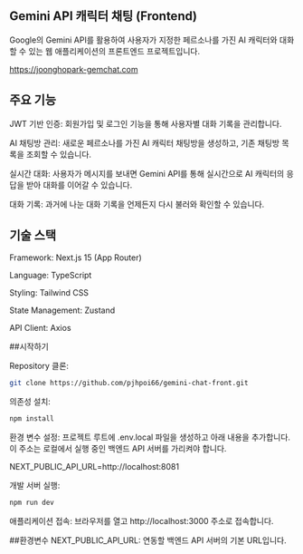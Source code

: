 ## Gemini API 캐릭터 채팅 (Frontend)

Google의 Gemini API를 활용하여 사용자가 지정한 페르소나를 가진 AI 캐릭터와 대화할 수 있는 웹 애플리케이션의 프론트엔드 프로젝트입니다.

https://joonghopark-gemchat.com

## 주요 기능

JWT 기반 인증: 회원가입 및 로그인 기능을 통해 사용자별 대화 기록을 관리합니다.

AI 채팅방 관리: 새로운 페르소나를 가진 AI 캐릭터 채팅방을 생성하고, 기존 채팅방 목록을 조회할 수 있습니다.

실시간 대화: 사용자가 메시지를 보내면 Gemini API를 통해 실시간으로 AI 캐릭터의 응답을 받아 대화를 이어갈 수 있습니다.

대화 기록: 과거에 나눈 대화 기록을 언제든지 다시 불러와 확인할 수 있습니다.

## 기술 스택

Framework: Next.js 15 (App Router)

Language: TypeScript

Styling: Tailwind CSS

State Management: Zustand

API Client: Axios

##시작하기

Repository 클론:

```bash
git clone https://github.com/pjhpoi66/gemini-chat-front.git
```
의존성 설치:

```bash
npm install
```

환경 변수 설정:
프로젝트 루트에 .env.local 파일을 생성하고 아래 내용을 추가합니다. 이 주소는 로컬에서 실행 중인 백엔드 API 서버를 가리켜야 합니다.

NEXT_PUBLIC_API_URL=http://localhost:8081

개발 서버 실행:

```bash
npm run dev
```

애플리케이션 접속:
브라우저를 열고 http://localhost:3000 주소로 접속합니다.

##환경변수
NEXT_PUBLIC_API_URL: 연동할 백엔드 API 서버의 기본 URL입니다.